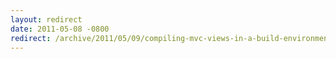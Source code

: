 ```yaml
---
layout: redirect
date: 2011-05-08 -0800
redirect: /archive/2011/05/09/compiling-mvc-views-in-a-build-environment.aspx/
---
```

